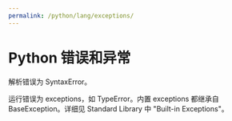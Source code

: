 ```yaml
---
permalink: /python/lang/exceptions/
---
```


# Python 错误和异常

解析错误为 SyntaxError。

运行错误为 exceptions，如 TypeError。内置 exceptions 都继承自 BaseException。详细见 Standard Library 中 "Built-in Exceptions"。
